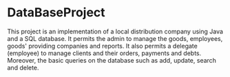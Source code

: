 # DataBaseProject

This project is an implementation of a local distribution company using Java and a SQL database. It permits the admin to manage the goods, employees, goods' providing companies and reports. It also permits a delegate (employee) to manage clients and their orders, payments and debts. Moreover, the basic queries on the database such as add, update, search and delete.
